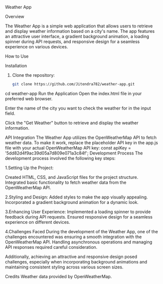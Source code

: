  Weather App

 Overview

The Weather App is a simple web application that allows users to retrieve and display weather information based on a city's name. The app features an attractive user interface, a gradient background animation, a loading spinner during API requests, and responsive design for a seamless experience on various devices.

 How to Use

Installation

1. Clone the repository:
   ```bash
   git clone https://github.com/Jitendra782/weather-app.git
cd weather-app
Run the Application
Open the index.html file in your preferred web browser.

Enter the name of the city you want to check the weather for in the input field.

Click the "Get Weather" button to retrieve and display the weather information.

API Integration
The Weather App utilizes the OpenWeatherMap API to fetch weather data. To make it work, replace the placeholder API key in the app.js file with your actual OpenWeatherMap API key:
const apiKey = '5dd82d4f9ac39d05a7d809e071a3c84f';
Development Process
The development process involved the following key steps:

1.Setting Up the Project:

Created HTML, CSS, and JavaScript files for the project structure.
Integrated basic functionality to fetch weather data from the OpenWeatherMap API.

2.Styling and Design:
Added styles to make the app visually appealing.
Incorporated a gradient background animation for a dynamic look.

3.Enhancing User Experience:
Implemented a loading spinner to provide feedback during API requests.
Ensured responsive design for a seamless experience on different devices.

4.Challenges Faced
During the development of the Weather App, one of the challenges encountered was ensuring a smooth integration with the OpenWeatherMap API. Handling asynchronous operations and managing API responses required careful consideration.

Additionally, achieving an attractive and responsive design posed challenges, especially when incorporating background animations and maintaining consistent styling across various screen sizes.

Credits
Weather data provided by OpenWeatherMap.
